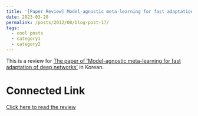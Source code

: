 ```yaml
---
title: '[Paper Review] Model-agnostic meta-learning for fast adaptation of deep networks'
date: 2023-03-20
permalink: /posts/2012/08/blog-post-17/
tags:
  - cool posts
  - category1
  - category2
---
```


This is a review for [The paper of 'Model-agnostic meta-learning for fast adaptation of deep networks'](http://proceedings.mlr.press/v70/finn17a/finn17a.pdf) in Korean.

Connected Link
======

[Click here to read the review](https://blog.naver.com/ehddbs1213/223050626914)
